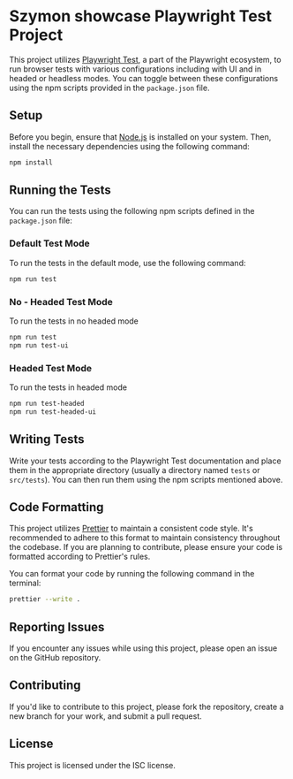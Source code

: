 # Szymon showcase Playwright Test Project

This project utilizes [Playwright Test](https://playwright.dev/docs/test-intro), a part of the Playwright ecosystem, to run browser tests with various configurations including with UI and in headed or headless modes. You can toggle between these configurations using the npm scripts provided in the `package.json` file.

## Setup

Before you begin, ensure that [Node.js](https://nodejs.org/) is installed on your system. Then, install the necessary dependencies using the following command:

```sh
npm install
```

## Running the Tests

You can run the tests using the following npm scripts defined in the `package.json` file:

### Default Test Mode

To run the tests in the default mode, use the following command:

```sh
npm run test
```

### No - Headed Test Mode

To run the tests in no headed mode

```sh
npm run test
npm run test-ui
```

### Headed Test Mode

To run the tests in headed mode

```sh
npm run test-headed
npm run test-headed-ui
```

## Writing Tests

Write your tests according to the Playwright Test documentation and place them in the appropriate directory (usually a directory named `tests` or `src/tests`). You can then run them using the npm scripts mentioned above.

## Code Formatting

This project utilizes [Prettier](https://prettier.io/) to maintain a consistent code style. It's recommended to adhere to this format to maintain consistency throughout the codebase. If you are planning to contribute, please ensure your code is formatted according to Prettier's rules.

You can format your code by running the following command in the terminal:

```sh
prettier --write .
```

## Reporting Issues

If you encounter any issues while using this project, please open an issue on the GitHub repository.

## Contributing

If you'd like to contribute to this project, please fork the repository, create a new branch for your work, and submit a pull request.

## License

This project is licensed under the ISC license.
